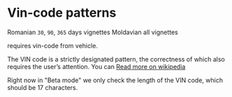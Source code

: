 # Vin-code patterns

Romanian `30`, `90`, `365` days vignettes 
Moldavian all vignettes

requires vin-code from vehicle.

The VIN code is a strictly designated pattern, the correctness of which also requires the user’s attention.
You can [Read more on wikipedia](https://en.wikipedia.org/wiki/Vehicle_identification_number)

Right now in "Beta mode" we only check the length of the VIN code, which should be 17 characters.